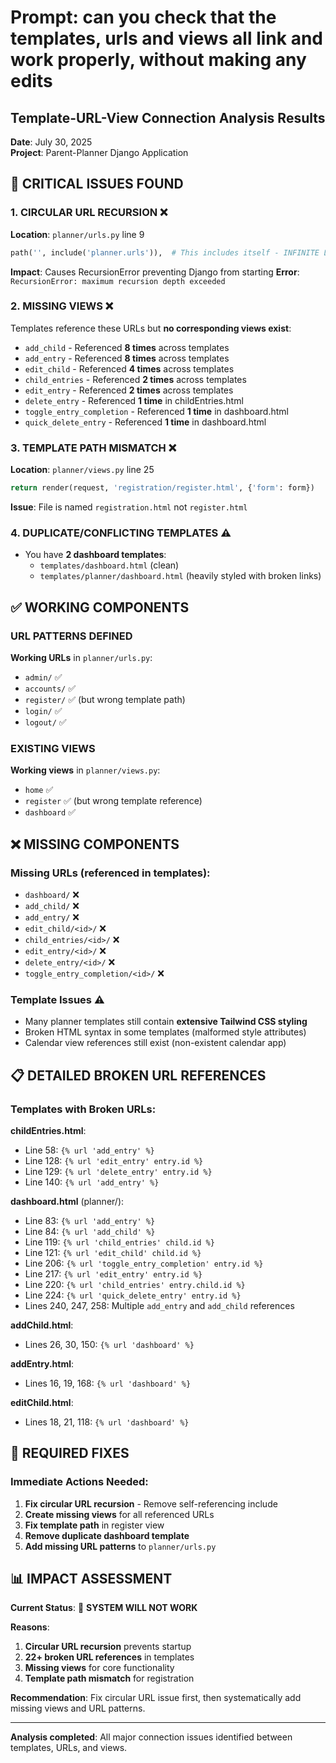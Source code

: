 # Prompt: can you check that the templates, urls and views all link and work properly, without making any edits


## Template-URL-View Connection Analysis Results
**Date**: July 30, 2025  
**Project**: Parent-Planner Django Application  

## 🚨 CRITICAL ISSUES FOUND

### 1. CIRCULAR URL RECURSION ❌
**Location**: `planner/urls.py` line 9
```python
path('', include('planner.urls')),  # This includes itself - INFINITE LOOP!
```
**Impact**: Causes RecursionError preventing Django from starting
**Error**: `RecursionError: maximum recursion depth exceeded`

### 2. MISSING VIEWS ❌
Templates reference these URLs but **no corresponding views exist**:

- `add_child` - Referenced **8 times** across templates
- `add_entry` - Referenced **8 times** across templates  
- `edit_child` - Referenced **4 times** across templates
- `child_entries` - Referenced **2 times** across templates
- `edit_entry` - Referenced **2 times** across templates
- `delete_entry` - Referenced **1 time** in childEntries.html
- `toggle_entry_completion` - Referenced **1 time** in dashboard.html
- `quick_delete_entry` - Referenced **1 time** in dashboard.html

### 3. TEMPLATE PATH MISMATCH ❌
**Location**: `planner/views.py` line 25
```python
return render(request, 'registration/register.html', {'form': form})
```
**Issue**: File is named `registration.html` not `register.html`

### 4. DUPLICATE/CONFLICTING TEMPLATES ⚠️
- You have **2 dashboard templates**:
  - `templates/dashboard.html` (clean)
  - `templates/planner/dashboard.html` (heavily styled with broken links)

## ✅ WORKING COMPONENTS

### URL PATTERNS DEFINED
**Working URLs** in `planner/urls.py`:
- `admin/` ✅
- `accounts/` ✅  
- `register/` ✅ (but wrong template path)
- `login/` ✅
- `logout/` ✅

### EXISTING VIEWS
**Working views** in `planner/views.py`:
- `home` ✅
- `register` ✅ (but wrong template reference)
- `dashboard` ✅

## ❌ MISSING COMPONENTS

### Missing URLs (referenced in templates):
- `dashboard/` ❌
- `add_child/` ❌
- `add_entry/` ❌
- `edit_child/<id>/` ❌
- `child_entries/<id>/` ❌
- `edit_entry/<id>/` ❌
- `delete_entry/<id>/` ❌
- `toggle_entry_completion/<id>/` ❌

### Template Issues ⚠️
- Many planner templates still contain **extensive Tailwind CSS styling**
- Broken HTML syntax in some templates (malformed style attributes)
- Calendar view references still exist (non-existent calendar app)

## 📋 DETAILED BROKEN URL REFERENCES

### Templates with Broken URLs:

**childEntries.html**:
- Line 58: `{% url 'add_entry' %}`
- Line 128: `{% url 'edit_entry' entry.id %}`
- Line 129: `{% url 'delete_entry' entry.id %}`
- Line 140: `{% url 'add_entry' %}`

**dashboard.html** (planner/):
- Line 83: `{% url 'add_entry' %}`
- Line 84: `{% url 'add_child' %}`
- Line 119: `{% url 'child_entries' child.id %}`
- Line 121: `{% url 'edit_child' child.id %}`
- Line 206: `{% url 'toggle_entry_completion' entry.id %}`
- Line 217: `{% url 'edit_entry' entry.id %}`
- Line 220: `{% url 'child_entries' entry.child.id %}`
- Line 224: `{% url 'quick_delete_entry' entry.id %}`
- Lines 240, 247, 258: Multiple `add_entry` and `add_child` references

**addChild.html**:
- Lines 26, 30, 150: `{% url 'dashboard' %}`

**addEntry.html**:
- Lines 16, 19, 168: `{% url 'dashboard' %}`

**editChild.html**:
- Lines 18, 21, 118: `{% url 'dashboard' %}`

## 🔧 REQUIRED FIXES

### Immediate Actions Needed:
1. **Fix circular URL recursion** - Remove self-referencing include
2. **Create missing views** for all referenced URLs
3. **Fix template path** in register view
4. **Remove duplicate dashboard template**
5. **Add missing URL patterns** to `planner/urls.py`

## 📊 IMPACT ASSESSMENT

**Current Status**: 🚨 **SYSTEM WILL NOT WORK**

**Reasons**:
1. **Circular URL recursion** prevents startup
2. **22+ broken URL references** in templates  
3. **Missing views** for core functionality
4. **Template path mismatch** for registration

**Recommendation**: Fix circular URL issue first, then systematically add missing views and URL patterns.

---
**Analysis completed**: All major connection issues identified between templates, URLs, and views.
